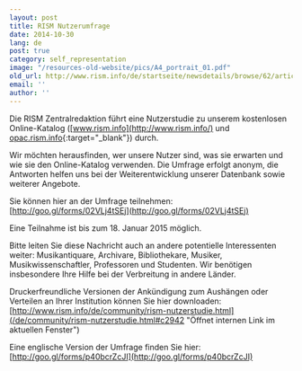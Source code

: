 ```yaml
---
layout: post
title: RISM Nutzerumfrage
date: 2014-10-30
lang: de
post: true
category: self_representation
image: "/resources-old-website/pics/A4_portrait_01.pdf"
old_url: http://www.rism.info/de/startseite/newsdetails/browse/62/article/64/rism-survey.html
email: ''
author: ''
---
```


Die RISM Zentralredaktion führt eine Nutzerstudie zu unserem kostenlosen Online-Katalog ([www.rism.info](http://www.rism.info/) und [opac.rism.info](http://opac.rism.info/){:target="_blank"}) durch.


Wir möchten herausfinden, wer unsere Nutzer sind, was sie erwarten und wie sie den Online-Katalog verwenden. Die Umfrage erfolgt anonym, die Antworten helfen uns bei der Weiterentwicklung unserer Datenbank sowie weiterer Angebote.


Sie können hier an der Umfrage teilnehmen: [http://goo.gl/forms/02VLj4tSEj](http://goo.gl/forms/02VLj4tSEj)


Eine Teilnahme ist bis zum 18. Januar 2015 möglich.


Bitte leiten Sie diese Nachricht auch an andere potentielle Interessenten weiter: Musikantiquare, Archivare, Bibliothekare, Musiker, Musikwissenschaftler, Professoren und Studenten. Wir benötigen insbesondere Ihre Hilfe bei der Verbreitung in andere Länder.


Druckerfreundliche Versionen der Ankündigung zum Aushängen oder Verteilen an Ihrer Institution können Sie hier downloaden:[http://www.rism.info/de/community/rism-nutzerstudie.html](/de/community/rism-nutzerstudie.html#c2942 "Öffnet internen Link im aktuellen Fenster")


Eine englische Version der Umfrage finden Sie hier: [http://goo.gl/forms/p40bcrZcJI](http://goo.gl/forms/p40bcrZcJI)



